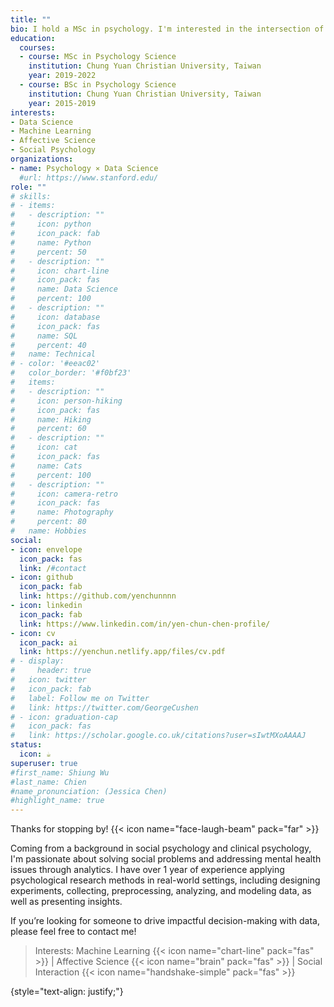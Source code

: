 ```yaml
---
title: ""
bio: I hold a MSc in psychology. I'm interested in the intersection of psychology and data science.
education:
  courses:
  - course: MSc in Psychology Science
    institution: Chung Yuan Christian University, Taiwan
    year: 2019-2022
  - course: BSc in Psychology Science
    institution: Chung Yuan Christian University, Taiwan
    year: 2015-2019
interests:
- Data Science
- Machine Learning
- Affective Science
- Social Psychology
organizations:
- name: Psychology ⨯ Data Science
  #url: https://www.stanford.edu/
role: ""
# skills:
# - items:
#   - description: ""
#     icon: python
#     icon_pack: fab
#     name: Python
#     percent: 50
#   - description: ""
#     icon: chart-line
#     icon_pack: fas
#     name: Data Science
#     percent: 100
#   - description: ""
#     icon: database
#     icon_pack: fas
#     name: SQL
#     percent: 40
#   name: Technical
# - color: '#eeac02'
#   color_border: '#f0bf23'
#   items:
#   - description: ""
#     icon: person-hiking
#     icon_pack: fas
#     name: Hiking
#     percent: 60
#   - description: ""
#     icon: cat
#     icon_pack: fas
#     name: Cats
#     percent: 100
#   - description: ""
#     icon: camera-retro
#     icon_pack: fas
#     name: Photography
#     percent: 80
#   name: Hobbies
social:
- icon: envelope
  icon_pack: fas
  link: /#contact
- icon: github
  icon_pack: fab
  link: https://github.com/yenchunnnn
- icon: linkedin
  icon_pack: fab
  link: https://www.linkedin.com/in/yen-chun-chen-profile/
- icon: cv
  icon_pack: ai
  link: https://yenchun.netlify.app/files/cv.pdf
# - display:
#     header: true
#   icon: twitter
#   icon_pack: fab
#   label: Follow me on Twitter
#   link: https://twitter.com/GeorgeCushen
# - icon: graduation-cap
#   icon_pack: fas
#   link: https://scholar.google.co.uk/citations?user=sIwtMXoAAAAJ
status:
  icon: ☕️
superuser: true
#first_name: Shiung Wu
#last_name: Chien
#name_pronunciation: (Jessica Chen)
#highlight_name: true
---
```


Thanks for stopping by! {{< icon name="face-laugh-beam" pack="far" >}}

Coming from a background in social psychology and clinical psychology, I'm passionate about solving social problems and addressing mental health issues through analytics. I have over 1 year of experience applying psychological research methods in real-world settings, including designing experiments, collecting, preprocessing, analyzing, and modeling data, as well as presenting insights.

If you’re looking for someone to drive impactful decision-making with data, please feel free to contact me! 

> Interests: Machine Learning {{< icon name="chart-line" pack="fas" >}} | Affective Science {{< icon name="brain" pack="fas" >}} | Social Interaction {{< icon name="handshake-simple" pack="fas" >}}

{style="text-align: justify;"}
